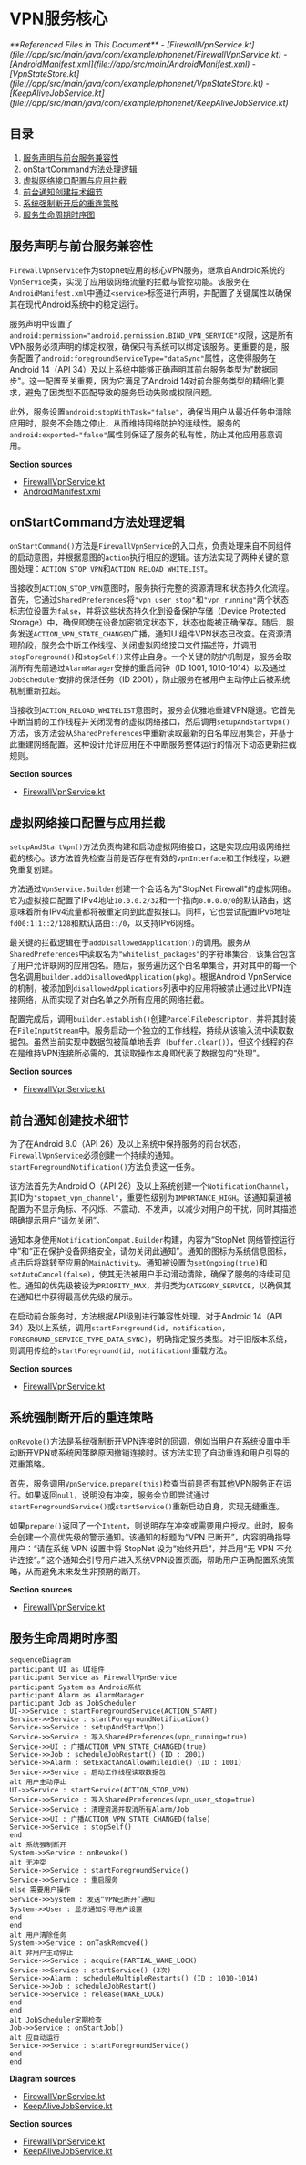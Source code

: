 # VPN服务核心

<cite>
**Referenced Files in This Document**   
- [FirewallVpnService.kt](file://app/src/main/java/com/example/phonenet/FirewallVpnService.kt)
- [AndroidManifest.xml](file://app/src/main/AndroidManifest.xml)
- [VpnStateStore.kt](file://app/src/main/java/com/example/phonenet/VpnStateStore.kt)
- [KeepAliveJobService.kt](file://app/src/main/java/com/example/phonenet/KeepAliveJobService.kt)
</cite>

## 目录
1. [服务声明与前台服务兼容性](#服务声明与前台服务兼容性)
2. [onStartCommand方法处理逻辑](#onstartcommand方法处理逻辑)
3. [虚拟网络接口配置与应用拦截](#虚拟网络接口配置与应用拦截)
4. [前台通知创建技术细节](#前台通知创建技术细节)
5. [系统强制断开后的重连策略](#系统强制断开后的重连策略)
6. [服务生命周期时序图](#服务生命周期时序图)

## 服务声明与前台服务兼容性

`FirewallVpnService`作为stopnet应用的核心VPN服务，继承自Android系统的`VpnService`类，实现了应用级网络流量的拦截与管控功能。该服务在`AndroidManifest.xml`中通过`<service>`标签进行声明，并配置了关键属性以确保其在现代Android系统中的稳定运行。

服务声明中设置了`android:permission="android.permission.BIND_VPN_SERVICE"`权限，这是所有VPN服务必须声明的绑定权限，确保只有系统可以绑定该服务。更重要的是，服务配置了`android:foregroundServiceType="dataSync"`属性，这使得服务在Android 14（API 34）及以上系统中能够正确声明其前台服务类型为"数据同步"。这一配置至关重要，因为它满足了Android 14对前台服务类型的精细化要求，避免了因类型不匹配导致的服务启动失败或权限问题。

此外，服务设置`android:stopWithTask="false"`，确保当用户从最近任务中清除应用时，服务不会随之停止，从而维持网络防护的连续性。服务的`android:exported="false"`属性则保证了服务的私有性，防止其他应用恶意调用。

**Section sources**
- [FirewallVpnService.kt](file://app/src/main/java/com/example/phonenet/FirewallVpnService.kt#L15-L392)
- [AndroidManifest.xml](file://app/src/main/AndroidManifest.xml#L45-L52)

## onStartCommand方法处理逻辑

`onStartCommand()`方法是`FirewallVpnService`的入口点，负责处理来自不同组件的启动意图，并根据意图的`action`执行相应的逻辑。该方法实现了两种关键的意图处理：`ACTION_STOP_VPN`和`ACTION_RELOAD_WHITELIST`。

当接收到`ACTION_STOP_VPN`意图时，服务执行完整的资源清理和状态持久化流程。首先，它通过`SharedPreferences`将`"vpn_user_stop"`和`"vpn_running"`两个状态标志位设置为`false`，并将这些状态持久化到设备保护存储（Device Protected Storage）中，确保即使在设备加密锁定状态下，状态也能被正确保存。随后，服务发送`ACTION_VPN_STATE_CHANGED`广播，通知UI组件VPN状态已改变。在资源清理阶段，服务会中断工作线程、关闭虚拟网络接口文件描述符，并调用`stopForeground()`和`stopSelf()`来停止自身。一个关键的防护机制是，服务会取消所有先前通过`AlarmManager`安排的重启闹钟（ID 1001, 1010-1014）以及通过`JobScheduler`安排的保活任务（ID 2001），防止服务在被用户主动停止后被系统机制重新拉起。

当接收到`ACTION_RELOAD_WHITELIST`意图时，服务会优雅地重建VPN隧道。它首先中断当前的工作线程并关闭现有的虚拟网络接口，然后调用`setupAndStartVpn()`方法，该方法会从`SharedPreferences`中重新读取最新的白名单应用集合，并基于此重建网络配置。这种设计允许应用在不中断服务整体运行的情况下动态更新拦截规则。

**Section sources**
- [FirewallVpnService.kt](file://app/src/main/java/com/example/phonenet/FirewallVpnService.kt#L28-L127)

## 虚拟网络接口配置与应用拦截

`setupAndStartVpn()`方法负责构建和启动虚拟网络接口，这是实现应用级网络拦截的核心。该方法首先检查当前是否存在有效的`vpnInterface`和工作线程，以避免重复创建。

方法通过`VpnService.Builder`创建一个会话名为"StopNet Firewall"的虚拟网络。它为虚拟接口配置了IPv4地址`10.0.0.2/32`和一个指向`0.0.0.0/0`的默认路由，这意味着所有IPv4流量都将被重定向到此虚拟接口。同样，它也尝试配置IPv6地址`fd00:1:1::2/128`和默认路由`::/0`，以支持IPv6网络。

最关键的拦截逻辑在于`addDisallowedApplication()`的调用。服务从`SharedPreferences`中读取名为`"whitelist_packages"`的字符串集合，该集合包含了用户允许联网的应用包名。随后，服务遍历这个白名单集合，并对其中的每一个包名调用`builder.addDisallowedApplication(pkg)`。根据Android VpnService的机制，被添加到`disallowedApplications`列表中的应用将被禁止通过此VPN连接网络，从而实现了对白名单之外所有应用的网络拦截。

配置完成后，调用`builder.establish()`创建`ParcelFileDescriptor`，并将其封装在`FileInputStream`中。服务启动一个独立的工作线程，持续从该输入流中读取数据包。虽然当前实现中数据包被简单地丢弃（`buffer.clear()`），但这个线程的存在是维持VPN连接所必需的，其读取操作本身即代表了数据包的“处理”。

**Section sources**
- [FirewallVpnService.kt](file://app/src/main/java/com/example/phonenet/FirewallVpnService.kt#L261-L317)

## 前台通知创建技术细节

为了在Android 8.0（API 26）及以上系统中保持服务的前台状态，`FirewallVpnService`必须创建一个持续的通知。`startForegroundNotification()`方法负责这一任务。

该方法首先为Android O（API 26）及以上系统创建一个`NotificationChannel`，其ID为`"stopnet_vpn_channel"`，重要性级别为`IMPORTANCE_HIGH`。该通知渠道被配置为不显示角标、不闪烁、不震动、不发声，以减少对用户的干扰，同时其描述明确提示用户“请勿关闭”。

通知本身使用`NotificationCompat.Builder`构建，内容为“StopNet 网络管控运行中”和“正在保护设备网络安全，请勿关闭此通知”。通知的图标为系统信息图标，点击后将跳转至应用的`MainActivity`。通知被设置为`setOngoing(true)`和`setAutoCancel(false)`，使其无法被用户手动滑动清除，确保了服务的持续可见性。通知的优先级被设为`PRIORITY_MAX`，并归类为`CATEGORY_SERVICE`，以确保其在通知栏中获得最高优先级的展示。

在启动前台服务时，方法根据API级别进行兼容性处理。对于Android 14（API 34）及以上系统，调用`startForeground(id, notification, FOREGROUND_SERVICE_TYPE_DATA_SYNC)`，明确指定服务类型。对于旧版本系统，则调用传统的`startForeground(id, notification)`重载方法。

**Section sources**
- [FirewallVpnService.kt](file://app/src/main/java/com/example/phonenet/FirewallVpnService.kt#L319-L359)

## 系统强制断开后的重连策略

`onRevoke()`方法是系统强制断开VPN连接时的回调，例如当用户在系统设置中手动断开VPN或系统因策略原因撤销连接时。该方法实现了自动重连和用户引导的双重策略。

首先，服务调用`VpnService.prepare(this)`检查当前是否有其他VPN服务正在运行。如果返回`null`，说明没有冲突，服务会立即尝试通过`startForegroundService()`或`startService()`重新启动自身，实现无缝重连。

如果`prepare()`返回了一个`Intent`，则说明存在冲突或需要用户授权。此时，服务会创建一个高优先级的警示通知。该通知的标题为“VPN 已断开”，内容明确指导用户：“请在系统 VPN 设置中将 StopNet 设为“始终开启”，并启用“无 VPN 不允许连接”。” 这个通知会引导用户进入系统VPN设置页面，帮助用户正确配置系统策略，从而避免未来发生非预期的断开。

**Section sources**
- [FirewallVpnService.kt](file://app/src/main/java/com/example/phonenet/FirewallVpnService.kt#L361-L391)

## 服务生命周期时序图

```mermaid
sequenceDiagram
participant UI as UI组件
participant Service as FirewallVpnService
participant System as Android系统
participant Alarm as AlarmManager
participant Job as JobScheduler
UI->>Service : startForegroundService(ACTION_START)
Service->>Service : startForegroundNotification()
Service->>Service : setupAndStartVpn()
Service->>Service : 写入SharedPreferences(vpn_running=true)
Service->>UI : 广播ACTION_VPN_STATE_CHANGED(true)
Service->>Job : scheduleJobRestart() (ID : 2001)
Service->>Alarm : setExactAndAllowWhileIdle() (ID : 1001)
Service->>Service : 启动工作线程读取数据包
alt 用户主动停止
UI->>Service : startService(ACTION_STOP_VPN)
Service->>Service : 写入SharedPreferences(vpn_user_stop=true)
Service->>Service : 清理资源并取消所有Alarm/Job
Service->>UI : 广播ACTION_VPN_STATE_CHANGED(false)
Service->>Service : stopSelf()
end
alt 系统强制断开
System->>Service : onRevoke()
alt 无冲突
Service->>Service : startForegroundService()
Service->>Service : 重启服务
else 需要用户操作
Service->>System : 发送“VPN已断开”通知
System->>User : 显示通知引导用户设置
end
end
alt 用户清除任务
System->>Service : onTaskRemoved()
alt 非用户主动停止
Service->>Service : acquire(PARTIAL_WAKE_LOCK)
Service->>Service : startService() (3次)
Service->>Alarm : scheduleMultipleRestarts() (ID : 1010-1014)
Service->>Job : scheduleJobRestart()
Service->>Service : release(WAKE_LOCK)
end
end
alt JobScheduler定期检查
Job->>Service : onStartJob()
alt 应自动运行
Service->>Service : startForegroundService()
end
end
```

**Diagram sources**
- [FirewallVpnService.kt](file://app/src/main/java/com/example/phonenet/FirewallVpnService.kt#L28-L392)
- [KeepAliveJobService.kt](file://app/src/main/java/com/example/phonenet/KeepAliveJobService.kt#L10-L70)

**Section sources**
- [FirewallVpnService.kt](file://app/src/main/java/com/example/phonenet/FirewallVpnService.kt#L28-L392)
- [KeepAliveJobService.kt](file://app/src/main/java/com/example/phonenet/KeepAliveJobService.kt#L10-L70)